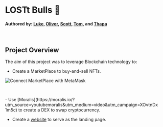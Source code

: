# LOSTt Bulls :ox:
#### Authored by: [Luke](https://github.com/lukekonsta7), [Oliver](https://github.com/OliverGeddes), [Scott](https://github.com/Bomegolf), [Tom](https://github.com/kez4twez), and [Thapa](https://github.com/TribThapa)

<p>&nbsp;</p>

## Project Overview
The aim of this project was to leverage Blockchain technology to: 

- Create a MarketPlace to buy-and-sell NFTs. 

![Connect MarketPlace with MetaMask](images/4_ConnectMetaMaskWithMarketPlace.JPG)

<p>&nbsp;</p>
- Use [Moralis](https://moralis.io/?utm_source=youtubemoralis&utm_medium=video&utm_campaign=XOvtnDx1m5c) to create a DEX to swap cryptocurrency.

- Create a [website](https://htmlpreview.github.io/?https://github.com/TribThapa/NFTs/blob/main/website/index.html) to serve as the landing page.